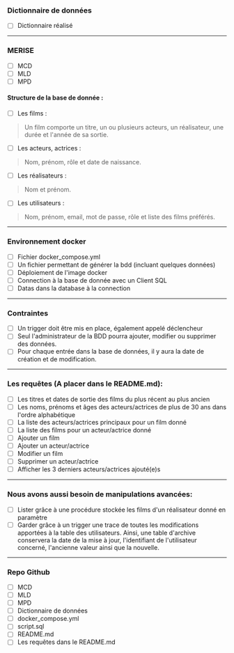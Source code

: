 ### Dictionnaire de données

- [ ] Dictionnaire réalisé
---

### MERISE

- [ ] MCD
- [ ] MLD
- [ ] MPD

#### Structure de la base de donnée :

- [ ] Les films :

> Un film comporte un titre, un ou plusieurs acteurs, un réalisateur, une durée et l'année de sa sortie.

- [ ] Les acteurs, actrices :

> Nom, prénom, rôle et date de naissance.

- [ ] Les réalisateurs :

> Nom et prénom.

- [ ] Les utilisateurs :

> Nom, prénom, email, mot de passe, rôle et liste des films préférés.
---

### Environnement docker

- [ ] Fichier docker_compose.yml
- [ ] Un fichier permettant de générer la bdd (incluant quelques données)
- [ ] Déploiement de l'image docker
- [ ] Connection à la base de donnée avec un Client SQL
- [ ] Datas dans la database à la connection
---

### Contraintes

- [ ] Un trigger doit être mis en place, également appelé déclencheur
- [ ] Seul l'administrateur de la BDD pourra ajouter, modifier ou supprimer des données.
- [ ] Pour chaque entrée dans la base de données, il y aura la date de création et de modification.
---

### Les requêtes (A placer dans le README.md):

- [ ] Les titres et dates de sortie des films du plus récent au plus ancien
- [ ] Les noms, prénoms et âges des acteurs/actrices de plus de 30 ans dans l'ordre alphabétique
- [ ] La liste des acteurs/actrices principaux pour un film donné
- [ ] La liste des films pour un acteur/actrice donné
- [ ] Ajouter un film
- [ ] Ajouter un acteur/actrice
- [ ] Modifier un film
- [ ] Supprimer un acteur/actrice
- [ ] Afficher les 3 derniers acteurs/actrices ajouté(e)s
---

### Nous avons aussi besoin de manipulations avancées:

- [ ] Lister grâce à une procédure stockée les films d'un réalisateur donné en paramètre
- [ ] Garder grâce à un trigger une trace de toutes les modifications apportées à la table des utilisateurs. Ainsi, une table d'archive conservera la date de la mise à jour, l'identifiant de l'utilisateur concerné, l'ancienne valeur ainsi que la nouvelle.
---

### Repo Github

- [ ] MCD
- [ ] MLD
- [ ] MPD
- [ ] Dictionnaire de données
- [ ] docker_compose.yml
- [ ] script.sql
- [ ] README.md
- [ ] Les requêtes dans le README.md